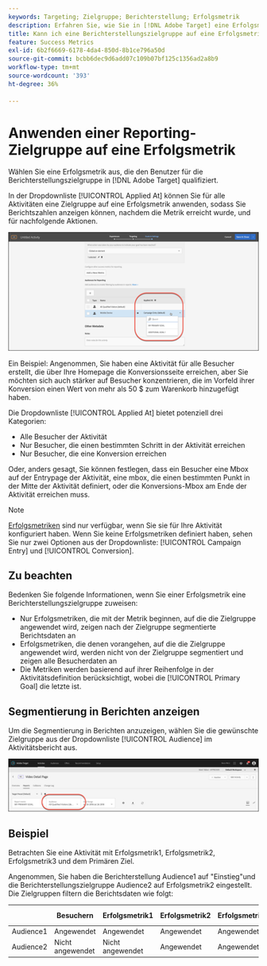 ```yaml
---
keywords: Targeting; Zielgruppe; Berichterstellung; Erfolgsmetrik
description: Erfahren Sie, wie Sie in [!DNL Adobe Target] eine Erfolgsmetrik auswählen, die den Benutzer für die Reporting-Zielgruppe qualifiziert.
title: Kann ich eine Berichterstellungszielgruppe auf eine Erfolgsmetrik anwenden?
feature: Success Metrics
exl-id: 6b2f6669-6178-4da4-850d-8b1ce796a50d
source-git-commit: bcbb6dec9d6add07c109b07bf125c1356ad2a8b9
workflow-type: tm+mt
source-wordcount: '393'
ht-degree: 36%

---
```


# Anwenden einer Reporting-Zielgruppe auf eine Erfolgsmetrik

Wählen Sie eine Erfolgsmetrik aus, die den Benutzer für die Berichterstellungszielgruppe in [!DNL Adobe Target] qualifiziert.

In der Dropdownliste [!UICONTROL Applied At] können Sie für alle Aktivitäten eine Zielgruppe auf eine Erfolgsmetrik anwenden, sodass Sie Berichtszahlen anzeigen können, nachdem die Metrik erreicht wurde, und für nachfolgende Aktionen.

![success_metric image](assets/success_metric.png)

Ein Beispiel: Angenommen, Sie haben eine Aktivität für alle Besucher erstellt, die über Ihre Homepage die Konversionsseite erreichen, aber Sie möchten sich auch stärker auf Besucher konzentrieren, die im Vorfeld ihrer Konversion einen Wert von mehr als 50 $ zum Warenkorb hinzugefügt haben.

Die Dropdownliste [!UICONTROL Applied At] bietet potenziell drei Kategorien:

* Alle Besucher der Aktivität
* Nur Besucher, die einen bestimmten Schritt in der Aktivität erreichen
* Nur Besucher, die eine Konversion erreichen

Oder, anders gesagt, Sie können festlegen, dass ein Besucher eine Mbox auf der Entrypage der Aktivität, eine mbox, die einen bestimmten Punkt in der Mitte der Aktivität definiert, oder die Konversions-Mbox am Ende der Aktivität erreichen muss.

>[!NOTE]
>
>[Erfolgsmetriken](/help/main/c-activities/r-success-metrics/success-metrics.md#reference_D011575C85DA48E989A244593D9B9924) sind nur verfügbar, wenn Sie sie für Ihre Aktivität konfiguriert haben. Wenn Sie keine Erfolgsmetriken definiert haben, sehen Sie nur zwei Optionen aus der Dropdownliste: [!UICONTROL Campaign Entry] und [!UICONTROL Conversion].


## Zu beachten

Bedenken Sie folgende Informationen, wenn Sie einer Erfolgsmetrik eine Berichterstellungszielgruppe zuweisen:

* Nur Erfolgsmetriken, die mit der Metrik beginnen, auf die die Zielgruppe angewendet wird, zeigen nach der Zielgruppe segmentierte Berichtsdaten an
* Erfolgsmetriken, die denen vorangehen, auf die die Zielgruppe angewendet wird, werden nicht von der Zielgruppe segmentiert und zeigen alle Besucherdaten an
* Die Metriken werden basierend auf ihrer Reihenfolge in der Aktivitätsdefinition berücksichtigt, wobei die [!UICONTROL Primary Goal] die letzte ist.

## Segmentierung in Berichten anzeigen

Um die Segmentierung in Berichten anzuzeigen, wählen Sie die gewünschte Zielgruppe aus der Dropdownliste [!UICONTROL Audience] im Aktivitätsbericht aus.

![reporting_audience_dropdown image](assets/reporting_audience_dropdown.png)

## Beispiel

Betrachten Sie eine Aktivität mit Erfolgsmetrik1, Erfolgsmetrik2, Erfolgsmetrik3 und dem Primären Ziel.

Angenommen, Sie haben die Berichterstellung Audience1 auf &quot;Einstieg&quot;und die Berichterstellungszielgruppe Audience2 auf Erfolgsmetrik2 eingestellt. Die Zielgruppen filtern die Berichtsdaten wie folgt:

|  | Besuchern | Erfolgsmetrik1 | Erfolgsmetrik2 | Erfolgsmetrik3 | Primäres Ziel |
| --- | --- | --- | --- | --- | --- |
| Audience1 | Angewendet | Angewendet | Angewendet | Angewendet | Angewendet |
| Audience2 | Nicht angewendet | Nicht angewendet | Angewendet | Angewendet | Angewendet |
